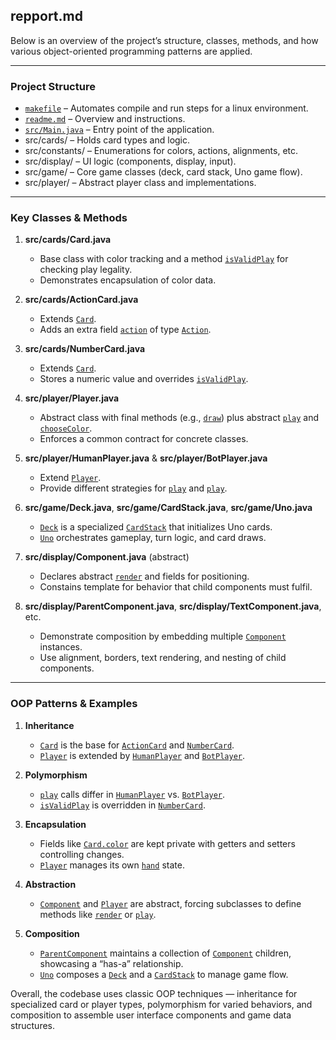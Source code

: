 ## repport.md

Below is an overview of the project’s structure, classes, methods, and how various object-oriented programming patterns are applied.

---

### Project Structure

-   [`makefile`](makefile) – Automates compile and run steps for a linux environment.
-   [`readme.md`](readme.md) – Overview and instructions.
-   [`src/Main.java`](src/Main.java) – Entry point of the application.
-   src/cards/ – Holds card types and logic.
-   src/constants/ – Enumerations for colors, actions, alignments, etc.
-   src/display/ – UI logic (components, display, input).
-   src/game/ – Core game classes (deck, card stack, Uno game flow).
-   src/player/ – Abstract player class and implementations.

---

### Key Classes & Methods

1. **src/cards/Card.java**

    - Base class with color tracking and a method [`isValidPlay`](src/cards/Card.java) for checking play legality.
    - Demonstrates encapsulation of color data.

2. **src/cards/ActionCard.java**

    - Extends [`Card`](src/cards/Card.java).
    - Adds an extra field [`action`](src/cards/ActionCard.java) of type [`Action`](src/constants/Action.java).

3. **src/cards/NumberCard.java**

    - Extends [`Card`](src/cards/Card.java).
    - Stores a numeric value and overrides [`isValidPlay`](src/cards/NumberCard.java).


4. **src/player/Player.java**

    - Abstract class with final methods (e.g., [`draw`](src/player/Player.java)) plus abstract [`play`](src/player/Player.java) and [`chooseColor`](src/player/Player.java).
    - Enforces a common contract for concrete classes.

5. **src/player/HumanPlayer.java** & **src/player/BotPlayer.java**

    - Extend [`Player`](src/player/Player.java).
    - Provide different strategies for [`play`](src/player/HumanPlayer.java) and [`play`](src/player/BotPlayer.java).

6. **src/game/Deck.java**, **src/game/CardStack.java**, **src/game/Uno.java**

    - [`Deck`](src/game/Deck.java) is a specialized [`CardStack`](src/game/CardStack.java) that initializes Uno cards.
    - [`Uno`](src/game/Uno.java) orchestrates gameplay, turn logic, and card draws.

7. **src/display/Component.java** (abstract)

    - Declares abstract [`render`](src/display/Component.java) and fields for positioning.
    - Constains template for behavior that child components must fulfil.

8. **src/display/ParentComponent.java**, **src/display/TextComponent.java**, etc.
    - Demonstrate composition by embedding multiple [`Component`](src/display/Component.java) instances.
    - Use alignment, borders, text rendering, and nesting of child components.

---

### OOP Patterns & Examples

1. **Inheritance**

    - [`Card`](src/cards/Card.java) is the base for [`ActionCard`](src/cards/ActionCard.java) and [`NumberCard`](src/cards/NumberCard.java).
    - [`Player`](src/player/Player.java) is extended by [`HumanPlayer`](src/player/HumanPlayer.java) and [`BotPlayer`](src/player/BotPlayer.java).

2. **Polymorphism**

    - [`play`](src/player/Player.java) calls differ in [`HumanPlayer`](src/player/HumanPlayer.java) vs. [`BotPlayer`](src/player/BotPlayer.java).
    - [`isValidPlay`](src/cards/Card.java) is overridden in [`NumberCard`](src/cards/NumberCard.java).

3. **Encapsulation**

    - Fields like [`Card.color`](src/cards/Card.java) are kept private with getters and setters controlling changes.
    - [`Player`](src/player/Player.java) manages its own [`hand`](src/game/Uno.java) state.

4. **Abstraction**

    - [`Component`](src/display/Component.java) and [`Player`](src/player/Player.java) are abstract, forcing subclasses to define methods like [`render`](src/display/Component.java) or [`play`](src/player/Player.java).

5. **Composition**
    - [`ParentComponent`](src/display/ParentComponent.java) maintains a collection of [`Component`](src/display/Component.java) children, showcasing a “has-a” relationship.
    - [`Uno`](src/game/Uno.java) composes a [`Deck`](src/game/Deck.java) and a [`CardStack`](src/game/CardStack.java) to manage game flow.

Overall, the codebase uses classic OOP techniques — inheritance for specialized card or player types, polymorphism for varied behaviors, and composition to assemble user interface components and game data structures.
